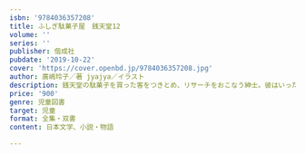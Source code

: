 ```yaml
---
isbn: '9784036357208'
title: ふしぎ駄菓子屋　銭天堂12
volume: ''
series: ''
publisher: 偕成社
pubdate: '2019-10-22'
cover: 'https://cover.openbd.jp/9784036357208.jpg'
author: 廣嶋玲子／著 jyajya／イラスト
description: 銭天堂の駄菓子を買った客をつきとめ、リサーチをおこなう紳士。彼はいったい何者なのか？　人気シリーズ第2シーズ開幕。
price: '900'
genre: 児童図書
target: 児童
format: 全集・双書
content: 日本文学、小説・物語

---
```

